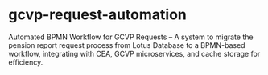 # gcvp-request-automation
Automated BPMN Workflow for GCVP Requests – A system to migrate the pension report request process from Lotus Database to a BPMN-based workflow, integrating with CEA, GCVP microservices, and cache storage for efficiency.
